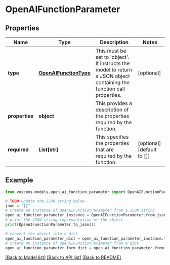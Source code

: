 # OpenAIFunctionParameter


## Properties

Name | Type | Description | Notes
------------ | ------------- | ------------- | -------------
**type** | [**OpenAIFunctionType**](OpenAIFunctionType.md) | This must be set to &#39;object&#39;. It instructs the model to return a JSON object containing the function call properties. | [optional] 
**properties** | **object** | This provides a description of the properties required by the function. | 
**required** | **List[str]** | This specifies the properties that are required by the function. | [optional] [default to []]

## Example

```python
from voiceos.models.open_ai_function_parameter import OpenAIFunctionParameter

# TODO update the JSON string below
json = "{}"
# create an instance of OpenAIFunctionParameter from a JSON string
open_ai_function_parameter_instance = OpenAIFunctionParameter.from_json(json)
# print the JSON string representation of the object
print(OpenAIFunctionParameter.to_json())

# convert the object into a dict
open_ai_function_parameter_dict = open_ai_function_parameter_instance.to_dict()
# create an instance of OpenAIFunctionParameter from a dict
open_ai_function_parameter_form_dict = open_ai_function_parameter.from_dict(open_ai_function_parameter_dict)
```
[[Back to Model list]](../README.md#documentation-for-models) [[Back to API list]](../README.md#documentation-for-api-endpoints) [[Back to README]](../README.md)


